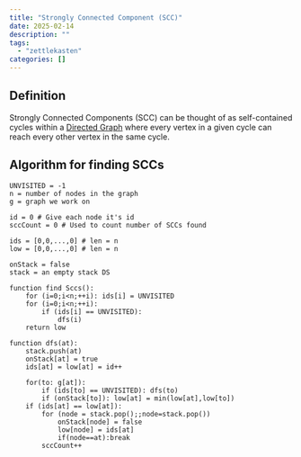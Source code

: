 ```yaml
---
title: "Strongly Connected Component (SCC)"
date: 2025-02-14
description: ""
tags: 
  - "zettlekasten"
categories: []
---
```


## Definition
Strongly Connected Components (SCC) can be thought of as self-contained cycles within a [Directed Graph](Directed%20Graph.md) where every vertex in a given cycle can reach every other vertex in the same cycle.

## Algorithm for finding SCCs
```pseudo
UNVISITED = -1
n = number of nodes in the graph
g = graph we work on

id = 0 # Give each node it's id
sccCount = 0 # Used to count number of SCCs found

ids = [0,0,...,0] # len = n
low = [0,0,...,0] # len = n

onStack = false
stack = an empty stack DS

function find Sccs():
	for (i=0;i<n;++i): ids[i] = UNVISITED
	for (i=0;i<n;++i):
		if (ids[i] == UNVISITED):
			dfs(i)
	return low

function dfs(at):
	stack.push(at)
	onStack[at] = true
	ids[at] = low[at] = id++

	for(to: g[at]):
		if (ids[to] == UNVISITED): dfs(to)
		if (onStack[to]): low[at] = min(low[at],low[to])
	if (ids[at] == low[at]):
		for (node = stack.pop();;node=stack.pop())
			onStack[node] = false
			low[node] = ids[at]
			if(node==at):break
		sccCount++
```